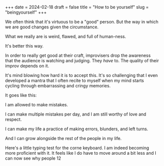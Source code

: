 +++
date = 2024-02-18
draft = false
title = "How to be yourself"
slug = "beingyourself"
+++

We often think that it's virtuous to be a "good" person. But the way in which we are good changes given the circumstance.

What we really are is weird, flawed, and full of human-ness. 

It's better this way.

In order to really get good at their craft, improvisers drop the awareness that the audience is watching and judging. They *have* to. The quality of their improv depends on it.

It's mind blowing how hard it is to accept this. It's so challenging that I even developed a mantra that I often recite to myself when my mind starts cycling through embarrassing and cringy memories. 

It goes like this:

I am allowed to make mistakes. 

I can make multiple mistakes per day, and I am still worthy of love and respect.

I can make my life a practice of making errors, blunders, and left turns.

And I can grow alongside the rest of the people in my life.

Here's a little typing test for the corne keyboard. I am indeed becoming more proficient with it. It feels like I do have to move around a bit less and I can now see why people 12


